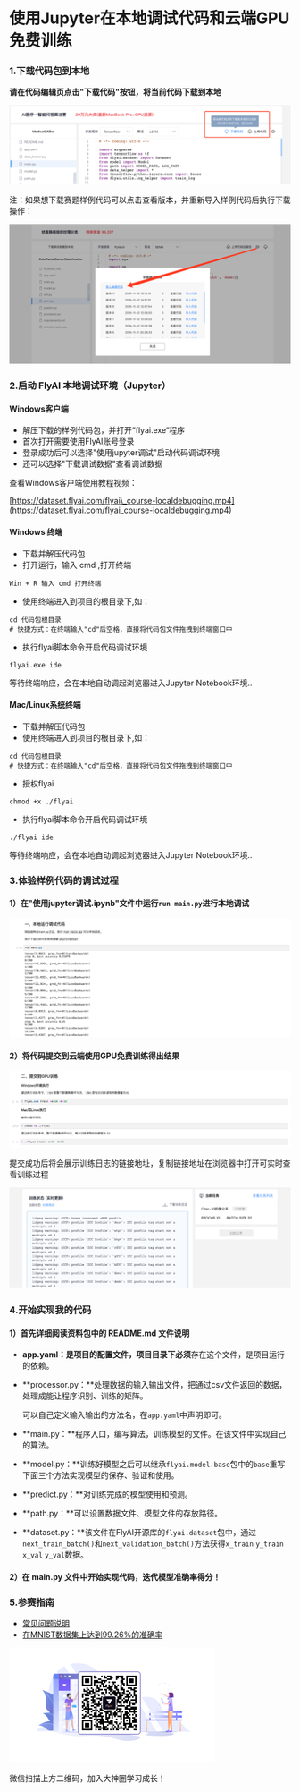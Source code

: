 # 使用Jupyter在本地调试代码和云端GPU免费训练

### 1.下载代码包到本地

**请在代码编辑页点击"下载代码"按钮，将当前代码下载到本地** 

![](.gitbook/assets/xia-zai-dai-ma.png)

注：如果想下载赛题样例代码可以点击查看版本，并重新导入样例代码后执行下载操作：

![](.gitbook/assets/image-20191112155024036.png)

### 2.启动 FlyAI 本地调试环境（Jupyter）

#### Windows客户端

* 解压下载的样例代码包，并打开“flyai.exe“程序
* 首次打开需要使用FlyAI账号登录
* 登录成功后可以选择"使用jupyter调试"启动代码调试环境
* 还可以选择"下载调试数据"查看调试数据

查看Windows客户端使用教程视频：

[https://dataset.flyai.com/flyai\_course-localdebugging.mp4](https://dataset.flyai.com/flyai_course-localdebugging.mp4)

#### Windows 终端

* 下载并解压代码包
* 打开运行，输入 cmd ,打开终端

```text
Win + R 输入 cmd 打开终端
```

* 使用终端进入到项目的根目录下,如：

```text
cd 代码包根目录
# 快捷方式：在终端输入"cd"后空格，直接将代码包文件拖拽到终端窗口中
```

* 执行flyai脚本命令开启代码调试环境

```text
flyai.exe ide
```

等待终端响应，会在本地自动调起浏览器进入Jupyter Notebook环境..

#### **Mac/Linux系统终端**

* 下载并解压代码包
* 使用终端进入到项目的根目录下,如：

```text
cd 代码包根目录
# 快捷方式：在终端输入"cd"后空格，直接将代码包文件拖拽到终端窗口中
```

* 授权flyai

```text
chmod +x ./flyai
```

* 执行flyai脚本命令开启代码调试环境

```text
./flyai ide
```

等待终端响应，会在本地自动调起浏览器进入Jupyter Notebook环境..

### 3.体验样例代码的调试过程

#### 1）在"使用jupyter调试.ipynb"文件中运行`run main.py`进行本地调试

![](.gitbook/assets/wx20191112-202834.png)

#### **2）将代码提交到云端使用GPU免费训练得出结果**

![](.gitbook/assets/wx20191112-202905.png)

提交成功后将会展示训练日志的链接地址，复制链接地址在浏览器中打开可实时查看训练过程

![](.gitbook/assets/wx20191112-172249.png)

### 4.开始实现我的代码

#### **1）首先详细阅读资料包中的 README.md 文件说明**

* **app.yaml：**是项目的配置文件，项目目录下**必须**存在这个文件，是项目运行的依赖。
* **processor.py：**处理数据的输入输出文件，把通过csv文件返回的数据，处理成能让程序识别、训练的矩阵。

  可以自己定义输入输出的方法名，在`app.yaml`中声明即可。

* **main.py：**程序入口，编写算法，训练模型的文件。在该文件中实现自己的算法。
* **model.py：**训练好模型之后可以继承`flyai.model.base`包中的`base`重写下面三个方法实现模型的保存、验证和使用。
* **predict.py：**对训练完成的模型使用和预测。
* **path.py：**可以设置数据文件、模型文件的存放路径。
* **dataset.py：**该文件在FlyAI开源库的`flyai.dataset`包中，通过`next_train_batch()`和`next_validation_batch()`方法获得`x_train` `y_train` `x_val` `y_val`数据。

#### **2）在 main.py 文件中开始实现代码，迭代模型准确率得分！**

### 5.参赛指南

* [常见问题说明](http://doc.flyai.com/question.html)
* [在MNIST数据集上达到99.26%的准确率](http://doc.flyai.com/mnist.html)



![&#x5FAE;&#x4FE1;&#x626B;&#x63CF;&#x4E0A;&#x65B9;&#x4E8C;&#x7EF4;&#x7801;&#xFF0C;&#x52A0;&#x5165;&#x5927;&#x795E;&#x5708;&#x5B66;&#x4E60;&#x6210;&#x957F;&#xFF01;](.gitbook/assets/wx20191112-173043.png)

微信扫描上方二维码，加入大神圈学习成长！

